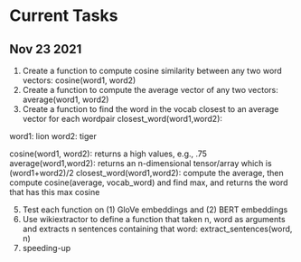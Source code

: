 # Current Tasks

## Nov 23 2021

1. Create a function to compute cosine similarity between any two word vectors: cosine(word1, word2)
2. Create a function to compute the average vector of any two vectors: average(word1, word2)
3. Create a function to find the word in the vocab closest to an average vector for each wordpair closest_word(word1,word2):

word1: lion
word2: tiger

cosine(word1, word2): returns a high values, e.g., .75
average(word1,word2): returns an n-dimensional tensor/array which is (word1+word2)/2
closest_word(word1,word2): compute the average, then compute cosine(average, vocab_word) and find max, and returns the word that has this max cosine

5. Test each function on (1) GloVe embeddings and (2) BERT embeddings
6. Use wikiextractor to define a function that taken n, word as arguments and extracts n sentences containing that word: extract_sentences(word, n)
7. speeding-up 





